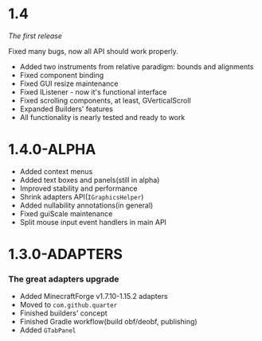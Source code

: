 # 1.4
_The first release_

Fixed many bugs, now all API should work properly.
- Added two instruments from relative paradigm: bounds and alignments
- Fixed component binding
- Fixed GUI resize maintenance
- Fixed IListener - now it's functional interface
- Fixed scrolling components, at least, GVerticalScroll
- Expanded Builders' features
- All functionality is nearly tested and ready to work
# 1.4.0-ALPHA
- Added context menus
- Added text boxes and panels(still in alpha)
- Improved stability and performance
- Shrink adapters API(`IGraphicsHelper`)
- Added nullability annotations(in general)
- Fixed guiScale maintenance
- Split mouse input event handlers in main API
# 1.3.0-ADAPTERS
### The great adapters upgrade
- Added MinecraftForge v1.7.10-1.15.2 adapters
- Moved to `com.github.quarter`
- Finished builders' concept
- Finished Gradle workflow(build obf/deobf, publishing)
- Added `GTabPanel`